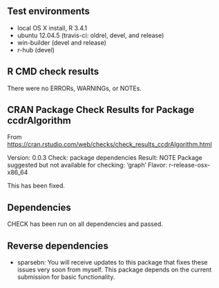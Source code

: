 ## Test environments
* local OS X install, R 3.4.1
* ubuntu 12.04.5 (travis-ci: oldrel, devel, and release)
* win-builder (devel and release)
* r-hub (devel)

## R CMD check results
There were no ERRORs, WARNINGs, or NOTEs.

## CRAN Package Check Results for Package ccdrAlgorithm 

From https://cran.rstudio.com/web/checks/check_results_ccdrAlgorithm.html

Version: 0.0.3
Check: package dependencies
Result: NOTE
    Package suggested but not available for checking: ‘graph’
Flavor: r-release-osx-x86_64
    
This has been fixed.

## Dependencies

CHECK has been run on all dependencies and passed.

## Reverse dependencies

* sparsebn: You will receive updates to this package that fixes these issues very soon from myself. This package depends on the current submission for basic functionality.
